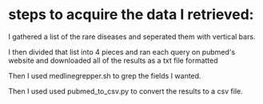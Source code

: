 # steps to acquire the data I retrieved:
I gathered a list of the rare diseases and seperated them with
vertical bars. 

I then divided that list into 4 pieces and ran each query on 
pubmed's website and downloaded all of the results as a txt
file formatted

Then I used medlinegrepper.sh to grep the fields I wanted.

Then I used used pubmed_to_csv.py to convert the results to a csv file.


